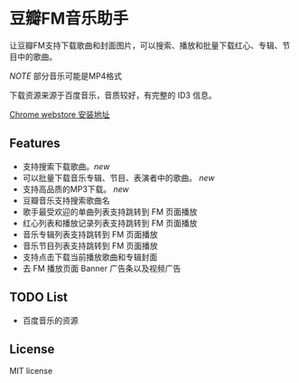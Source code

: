 # 豆瓣FM音乐助手

让豆瓣FM支持下载歌曲和封面图片，可以搜索、播放和批量下载红心、专辑、节目中的歌曲。

*NOTE* 部分音乐可能是MP4格式

下载资源来源于百度音乐，音质较好，有完整的 ID3 信息。

[Chrome webstore 安装地址](https://chrome.google.com/webstore/detail/douban-fm-improve/dnkciehdibabbdadcjddhonkcpnaffjc)

## Features

- 支持搜索下载歌曲。*new*
- 可以批量下载音乐专辑、节目、表演者中的歌曲。 *new*
- 支持高品质的MP3下载。 *new*
- 豆瓣音乐支持搜索歌曲名
- 歌手最受欢迎的单曲列表支持跳转到 FM 页面播放
- 红心列表和播放记录列表支持跳转到 FM 页面播放
- 音乐专辑列表支持跳转到 FM 页面播放
- 音乐节目列表支持跳转到 FM 页面播放
- 支持点击下载当前播放歌曲和专辑封面
- 去 FM 播放页面 Banner 广告条以及视频广告

## TODO List

- 百度音乐的资源

## License

MIT license
